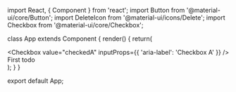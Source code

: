 import React, { Component } from 'react';
import Button from '@material-ui/core/Button';
import DeleteIcon from '@material-ui/icons/Delete';
import Checkbox from '@material-ui/core/Checkbox';

class App extends Component {
    render() {
        return(
            <div>
                <Checkbox
                    value="checkedA"
                    inputProps={{ 'aria-label': 'Checkbox A' }}
                />
                <span>First todo</span>
                <IconButton aria-label="delete" className={classes.margin}>
                    <DeleteIcon fontSize="small" />
                </IconButton>
            </div>
        );
    }
}

export default App;
